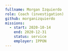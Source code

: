 ```yaml
---
fullname: Morgan Izquierdo
role: Coach (investigation)
github: morganizquierdo
missions:
  - start: 2020-10-14
    end: 2020-12-31
    status: service
    employer: IPPON
---
```

